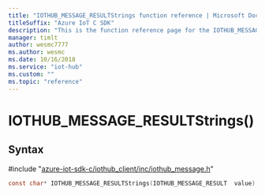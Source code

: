 ```yaml
---                             
title: "IOTHUB_MESSAGE_RESULTStrings function reference | Microsoft Docs" 
titleSuffix: "Azure IoT C SDK"            
description: "This is the function reference page for the IOTHUB_MESSAGE_RESULTStrings() function in the Azure IoT C SDK. This SDK is used with Azure IoT Hub and Azure IoT Hub Device Provisioning Service"            
manager: timlt                 
author: wesmc7777              
ms.author: wesmc               
ms.date: 10/16/2018                    
ms.service: "iot-hub"             
ms.custom: ""                
ms.topic: "reference"        
---                            
```


# IOTHUB_MESSAGE_RESULTStrings()

## Syntax

\#include "[azure-iot-sdk-c/iothub_client/inc/iothub_message.h](../iothub-message-h.md)"  
```C
const char* IOTHUB_MESSAGE_RESULTStrings(IOTHUB_MESSAGE_RESULT  value);
```

